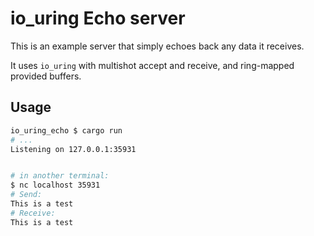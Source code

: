 # io_uring Echo server

This is an example server that simply echoes back any data it receives.

It uses `io_uring` with multishot accept and receive, and ring-mapped provided buffers.

## Usage

```bash
io_uring_echo $ cargo run
# ...
Listening on 127.0.0.1:35931


# in another terminal:
$ nc localhost 35931
# Send:
This is a test
# Receive:
This is a test
```
